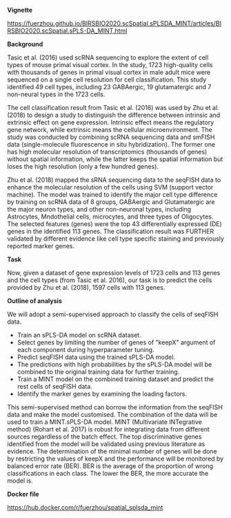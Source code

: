 **Vignette**

https://fuerzhou.github.io/BIRSBIO2020.scSpatial.sPLSDA_MINT/articles/BIRSBIO2020.scSpatial.sPLS-DA_MINT.html

**Background**

Tasic et al. (2016) used scRNA sequencing to explore the extent of cell types of mouse primal visual cortex. In the study, 1723 high-quality cells with thousands of genes in primal visual cortex in male adult mice were sequenced on a single cell resolution for cell classification. This study identified 49 cell types, including 23 GABAergic, 19 glutamatergic and 7 non-neural types in the 1723 cells.

The cell classification result from Tasic et al. (2016) was used by Zhu et al. (2018) to design a study to distinguish the difference between intrinsic and extrinsic effect on gene expression. Intrinsic effect means the regulatory gene network, while extrinsic means the cellular microenvironment. The study was conducted by combining scRNA sequencing data and smFISH data (single-molecule fluorescence in situ hybridization). The former one has high molecular resolution of transcriptomics (thousands of genes) without spatial information, while the latter keeps the spatial information but loses the high resolution (only a few hundred genes).

Zhu et al. (2018) mapped the sRNA sequencing data to the seqFISH data to enhance the molecular resolution of the cells using SVM (support vector machine). The model was trained to identify the major cell type difference by training on scRNA data of 8 groups, GABAergic and Glutamatergic are the major neuron types, and other non-neuronal types, including Astrocytes, Mndothelial cells, microcytes, and three types of Oligocytes. The selected features (genes) were the top 43 differentially expressed (DE) genes in the identified 113 genes. The classification result was FURTHER validated by different evidence like cell type specific staining and previously reported marker genes.

**Task**

Now, given a dataset of gene expression levels of 1723 cells and 113 genes and the cell types (from Tasic et al. 2016), our task is to predict the cells provided by Zhu et al. (2018), 1597 cells with 113 genes.

**Outline of analysis**

We will adopt a semi-supervised approach to classify the cells of seqFISH data.

- Train an sPLS-DA model on scRNA dataset.
- Select genes by limiting the number of genes of "keepX" argument of each component during hyperparameter tuning.
- Predict seqFISH data using the trained sPLS-DA model.
- The predictions with high probabilities by the sPLS-DA model will be combined to the original training data for further training.
- Train a MINT model on the combined training dataset and predict the rest cells of seqFISH data.
- Identify the marker genes by examining the loading factors.

This semi-supervised method can borrow the information from the seqFISH data and make the model customised. The combination of the data will be used to train a MINT.sPLS-DA model. MINT (Multivariate INTegrative method) (Rohart et al. 2017) is robust for integrating data from different sources regardless of the batch effect. The top discriminative genes identified from the model will be validated using previous literature as evidence. The determination of the minimal number of genes will be done by restricting the values of keepX and the performance will be monitored by balanced error rate (BER). BER is the average of the proportion of wrong classifications in each class. The lower the BER, the more accurate the model is.





**Docker file**

https://hub.docker.com/r/fuerzhou/spatial_splsda_mint
